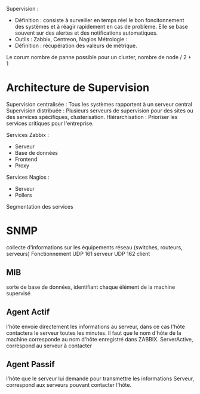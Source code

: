 Supervision : 
- Définition : consiste à surveiller en temps réel le bon foncitonnement des systèmes et à réagir rapidement en cas de problème. Elle se base souvent sur des alertes et des notifications automatiques.
- Outils : Zabbix, Centreon, Nagios
Métrologie : 
- Définition : récupération des valeurs de métrique.

Le corum nombre de panne possible pour un cluster, nombre de node / 2 + 1

# Architecture de Supervision
Supervision centralisée : Tous les systèmes rapportent à un serveur central
Supervision distribuée : Plusieurs serveurs de supervision pour des sites ou des services spécifiques, clusterisation.
Hiérarchisation : Prioriser les services critiques pour l'entreprise.

Services Zabbix :
- Serveur
- Base de données
- Frontend
- Proxy

Services Nagios :
- Serveur
- Pollers

Segmentation des services

# SNMP
collecte d'informations sur les équipements réseau (switches, routeurs, serveurs)
Fonctionnement
UDP 161 serveur
UDP 162 client

## MIB
sorte de base de données, identifiant chaque élément de la machine supervisé

## Agent Actif
l'hôte envoie directement les informations au serveur, dans ce cas l'hôte contactera le serveur toutes les minutes. Il faut que le nom d'hôte de la machine corresponde au nom d'hôte enregistré dans ZABBIX. 
ServerActive, correspond au serveur à contacter
## Agent Passif
l'hôte que le serveur lui demande pour transmettre les informations
Serveur, correspond aux serveurs pouvant contacter l'hôte.